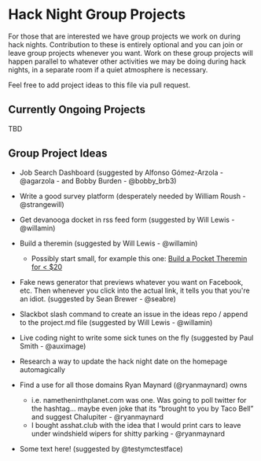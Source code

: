 # Hack Night Group Projects

For those that are interested we have group projects we work on during hack nights. Contribution to these is entirely optional and you can join or leave group projects whenever you want. Work on these group projects will happen parallel to whatever other activities we may be doing during hack nights, in a separate room if a quiet atmosphere is necessary.

Feel free to add project ideas to this file via pull request.

## Currently Ongoing Projects

TBD

## Group Project Ideas

- Job Search Dashboard (suggested by Alfonso Gómez-Arzola - @agarzola - and Bobby Burden - @bobby_brb3)

- Write a good survey platform (desperately needed by William Roush - @strangewill)

- Get devanooga docket in rss feed form (suggested by Will Lewis - @willamin)

- Build a theremin (suggested by Will Lewis - @willamin)
	- Possibly start small, for example this one: [Build a Pocket Theremin for < $20](http://www.popsci.com/diy/article/2008-04/build-pocket-theremin-cheap)
	
- Fake news generator that previews whatever you want on Facebook, etc. Then whenever you click into the actual link, it tells you that you're an idiot. (suggested by Sean Brewer - @seabre)
	
- Slackbot slash command to create an issue in the ideas repo / append to the project.md file (suggested by Will Lewis - @willamin)

- Live coding night to write some sick tunes on the fly (suggested by Paul Smith - @auximage)

- Research a way to update the hack night date on the homepage automagically

- Find a use for all those domains Ryan Maynard (@ryanmaynard) owns
	- i.e. nametheninthplanet.com was one. Was going to poll twitter for the hashtag… maybe even joke that its “brought to you by Taco Bell” and suggest Chalupiter - @ryanmaynard
	- I bought asshat.club with the idea that I would print cars to leave under windshield wipers for shitty parking - @ryanmaynard
- Some text here! (suggested by @testymctestface)